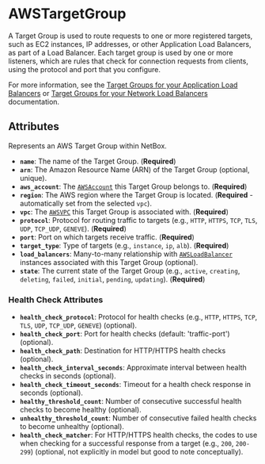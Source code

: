 # AWSTargetGroup

A Target Group is used to route requests to one or more registered targets, such as EC2 instances, IP addresses, or other Application Load Balancers, as part of a Load Balancer. Each target group is used by one or more listeners, which are rules that check for connection requests from clients, using the protocol and port that you configure.

For more information, see the [Target Groups for your Application Load Balancers](https://docs.aws.amazon.com/elasticloadbalancing/latest/application/load-balancer-target-groups.html) or [Target Groups for your Network Load Balancers](https://docs.aws.amazon.com/elasticloadbalancing/latest/network/load-balancer-target-groups.html) documentation.

## Attributes

Represents an AWS Target Group within NetBox.

*   **`name`**: The name of the Target Group. (**Required**)
*   **`arn`**: The Amazon Resource Name (ARN) of the Target Group (optional, unique).
*   **`aws_account`**: The [`AWSAccount`](./aws_account.md) this Target Group belongs to. (**Required**)
*   **`region`**: The AWS region where the Target Group is located. (**Required** - automatically set from the selected `vpc`).
*   **`vpc`**: The [`AWSVPC`](./aws_vpc.md) this Target Group is associated with. (**Required**)
*   **`protocol`**: Protocol for routing traffic to targets (e.g., `HTTP`, `HTTPS`, `TCP`, `TLS`, `UDP`, `TCP_UDP`, `GENEVE`). (**Required**)
*   **`port`**: Port on which targets receive traffic. (**Required**)
*   **`target_type`**: Type of targets (e.g., `instance`, `ip`, `alb`). (**Required**)
*   **`load_balancers`**: Many-to-many relationship with [`AWSLoadBalancer`](./aws_load_balancer.md) instances associated with this Target Group (optional).
*   **`state`**: The current state of the Target Group (e.g., `active`, `creating`, `deleting`, `failed`, `initial`, `pending`, `updating`). (**Required**)

### Health Check Attributes

*   **`health_check_protocol`**: Protocol for health checks (e.g., `HTTP`, `HTTPS`, `TCP`, `TLS`, `UDP`, `TCP_UDP`, `GENEVE`) (optional).
*   **`health_check_port`**: Port for health checks (default: 'traffic-port') (optional).
*   **`health_check_path`**: Destination for HTTP/HTTPS health checks (optional).
*   **`health_check_interval_seconds`**: Approximate interval between health checks in seconds (optional).
*   **`health_check_timeout_seconds`**: Timeout for a health check response in seconds (optional).
*   **`healthy_threshold_count`**: Number of consecutive successful health checks to become healthy (optional).
*   **`unhealthy_threshold_count`**: Number of consecutive failed health checks to become unhealthy (optional).
*   **`health_check_matcher`**: For HTTP/HTTPS health checks, the codes to use when checking for a successful response from a target (e.g., `200`, `200-299`) (optional, not explicitly in model but good to note conceptually).
